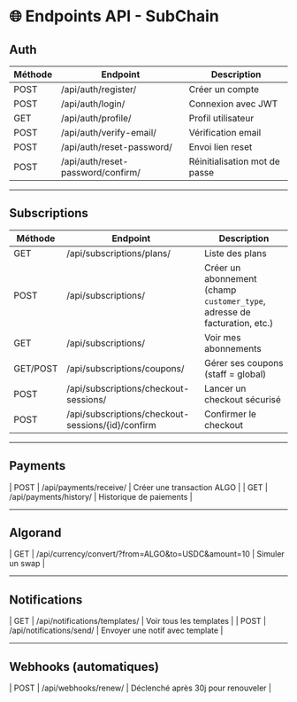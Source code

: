 # 🌐 Endpoints API - SubChain

## Auth

| Méthode | Endpoint | Description |
|--------|----------|-------------|
| POST | /api/auth/register/ | Créer un compte |
| POST | /api/auth/login/ | Connexion avec JWT |
| GET | /api/auth/profile/ | Profil utilisateur |
| POST | /api/auth/verify-email/ | Vérification email |
| POST | /api/auth/reset-password/ | Envoi lien reset |
| POST | /api/auth/reset-password/confirm/ | Réinitialisation mot de passe |

---

## Subscriptions

| Méthode | Endpoint | Description |
|--------|----------|-------------|
| GET | /api/subscriptions/plans/ | Liste des plans |
| POST | /api/subscriptions/ | Créer un abonnement (champ `customer_type`, adresse de facturation, etc.) |
| GET | /api/subscriptions/ | Voir mes abonnements |
| GET/POST | /api/subscriptions/coupons/ | Gérer ses coupons (staff = global) |
| POST | /api/subscriptions/checkout-sessions/ | Lancer un checkout sécurisé |
| POST | /api/subscriptions/checkout-sessions/{id}/confirm | Confirmer le checkout |

---

## Payments

| POST | /api/payments/receive/ | Créer une transaction ALGO |
| GET  | /api/payments/history/ | Historique de paiements |

---

## Algorand

| GET | /api/currency/convert/?from=ALGO&to=USDC&amount=10 | Simuler un swap |

---

## Notifications

| GET | /api/notifications/templates/ | Voir tous les templates |
| POST | /api/notifications/send/ | Envoyer une notif avec template |

---

## Webhooks (automatiques)

| POST | /api/webhooks/renew/ | Déclenché après 30j pour renouveler |

